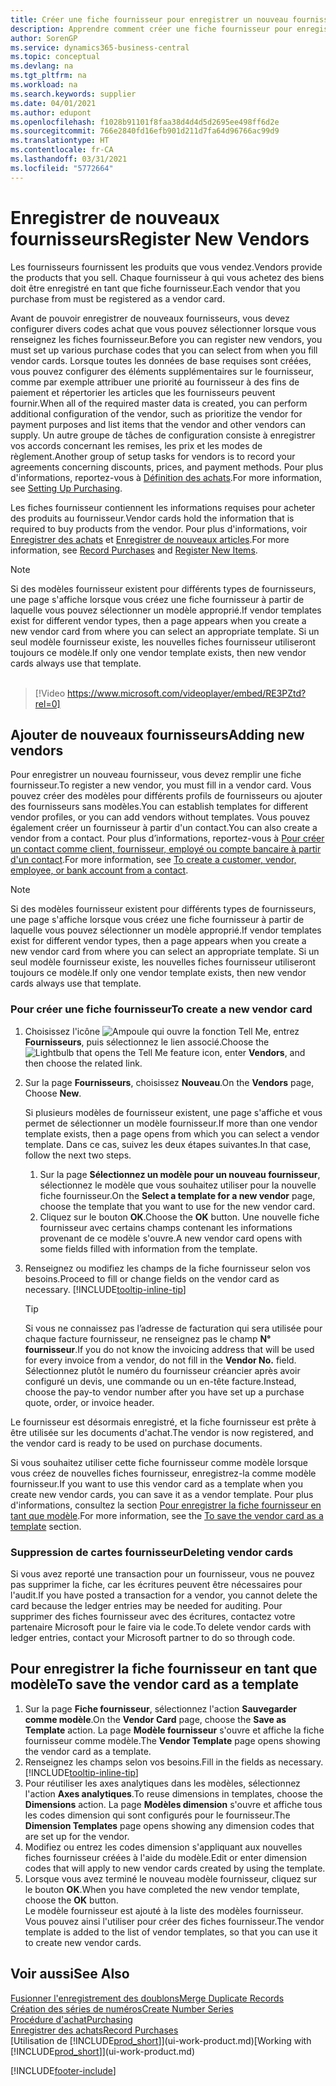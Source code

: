 ```yaml
---
title: Créer une fiche fournisseur pour enregistrer un nouveau fournisseur | Microsoft Docs
description: Apprendre comment créer une fiche fournisseur pour enregistrer un nouveau fournisseur.
author: SorenGP
ms.service: dynamics365-business-central
ms.topic: conceptual
ms.devlang: na
ms.tgt_pltfrm: na
ms.workload: na
ms.search.keywords: supplier
ms.date: 04/01/2021
ms.author: edupont
ms.openlocfilehash: f1028b91101f8faa38d4d4d5d2695ee498ff6d2e
ms.sourcegitcommit: 766e2840fd16efb901d211d7fa64d96766ac99d9
ms.translationtype: HT
ms.contentlocale: fr-CA
ms.lasthandoff: 03/31/2021
ms.locfileid: "5772664"
---
```

# <a name="register-new-vendors"></a><span data-ttu-id="a6d73-103">Enregistrer de nouveaux fournisseurs</span><span class="sxs-lookup"><span data-stu-id="a6d73-103">Register New Vendors</span></span>

<span data-ttu-id="a6d73-104">Les fournisseurs fournissent les produits que vous vendez.</span><span class="sxs-lookup"><span data-stu-id="a6d73-104">Vendors provide the products that you sell.</span></span> <span data-ttu-id="a6d73-105">Chaque fournisseur à qui vous achetez des biens doit être enregistré en tant que fiche fournisseur.</span><span class="sxs-lookup"><span data-stu-id="a6d73-105">Each vendor that you purchase from must be registered as a vendor card.</span></span>

<span data-ttu-id="a6d73-106">Avant de pouvoir enregistrer de nouveaux fournisseurs, vous devez configurer divers codes achat que vous pouvez sélectionner lorsque vous renseignez les fiches fournisseur.</span><span class="sxs-lookup"><span data-stu-id="a6d73-106">Before you can register new vendors, you must set up various purchase codes that you can select from when you fill vendor cards.</span></span> <span data-ttu-id="a6d73-107">Lorsque toutes les données de base requises sont créées, vous pouvez configurer des éléments supplémentaires sur le fournisseur, comme par exemple attribuer une priorité au fournisseur à des fins de paiement et répertorier les articles que les fournisseurs peuvent fournir.</span><span class="sxs-lookup"><span data-stu-id="a6d73-107">When all of the required master data is created, you can perform additional configuration of the vendor, such as prioritize the vendor for payment purposes and list items that the vendor and other vendors can supply.</span></span> <span data-ttu-id="a6d73-108">Un autre groupe de tâches de configuration consiste à enregistrer vos accords concernant les remises, les prix et les modes de règlement.</span><span class="sxs-lookup"><span data-stu-id="a6d73-108">Another group of setup tasks for vendors is to record your agreements concerning discounts, prices, and payment methods.</span></span> <span data-ttu-id="a6d73-109">Pour plus d'informations, reportez-vous à [Définition des achats](purchasing-setup-purchasing.md).</span><span class="sxs-lookup"><span data-stu-id="a6d73-109">For more information, see [Setting Up Purchasing](purchasing-setup-purchasing.md).</span></span>

<span data-ttu-id="a6d73-110">Les fiches fournisseur contiennent les informations requises pour acheter des produits au fournisseur.</span><span class="sxs-lookup"><span data-stu-id="a6d73-110">Vendor cards hold the information that is required to buy products from the vendor.</span></span> <span data-ttu-id="a6d73-111">Pour plus d'informations, voir [Enregistrer des achats](purchasing-how-record-purchases.md) et [Enregistrer de nouveaux articles](inventory-how-register-new-items.md).</span><span class="sxs-lookup"><span data-stu-id="a6d73-111">For more information, see [Record Purchases](purchasing-how-record-purchases.md) and [Register New Items](inventory-how-register-new-items.md).</span></span>

> [!NOTE]  
> <span data-ttu-id="a6d73-112">Si des modèles fournisseur existent pour différents types de fournisseurs, une page s'affiche lorsque vous créez une fiche fournisseur à partir de laquelle vous pouvez sélectionner un modèle approprié.</span><span class="sxs-lookup"><span data-stu-id="a6d73-112">If vendor templates exist for different vendor types, then a page appears when you create a new vendor card from where you can select an appropriate template.</span></span> <span data-ttu-id="a6d73-113">Si un seul modèle fournisseur existe, les nouvelles fiches fournisseur utiliseront toujours ce modèle.</span><span class="sxs-lookup"><span data-stu-id="a6d73-113">If only one vendor template exists, then new vendor cards always use that template.</span></span>
<br><br>  

> [!Video https://www.microsoft.com/videoplayer/embed/RE3PZtd?rel=0]

## <a name="adding-new-vendors"></a><span data-ttu-id="a6d73-114">Ajouter de nouveaux fournisseurs</span><span class="sxs-lookup"><span data-stu-id="a6d73-114">Adding new vendors</span></span>

<span data-ttu-id="a6d73-115">Pour enregistrer un nouveau fournisseur, vous devez remplir une fiche fournisseur.</span><span class="sxs-lookup"><span data-stu-id="a6d73-115">To register a new vendor, you must fill in a vendor card.</span></span> <span data-ttu-id="a6d73-116">Vous pouvez créer des modèles pour différents profils de fournisseurs ou ajouter des fournisseurs sans modèles.</span><span class="sxs-lookup"><span data-stu-id="a6d73-116">You can establish templates for different vendor profiles, or you can add vendors without templates.</span></span> <span data-ttu-id="a6d73-117">Vous pouvez également créer un fournisseur à partir d'un contact.</span><span class="sxs-lookup"><span data-stu-id="a6d73-117">You can also create a vendor from a contact.</span></span> <span data-ttu-id="a6d73-118">Pour plus d’informations, reportez-vous à [Pour créer un contact comme client, fournisseur, employé ou compte bancaire à partir d'un contact](marketing-create-contact-companies.md#to-create-a-customer-vendor-employee-or-bank-account-from-a-contact).</span><span class="sxs-lookup"><span data-stu-id="a6d73-118">For more information, see [To create a customer, vendor, employee, or bank account from a contact](marketing-create-contact-companies.md#to-create-a-customer-vendor-employee-or-bank-account-from-a-contact).</span></span>  

> [!NOTE]  
> <span data-ttu-id="a6d73-119">Si des modèles fournisseur existent pour différents types de fournisseurs, une page s'affiche lorsque vous créez une fiche fournisseur à partir de laquelle vous pouvez sélectionner un modèle approprié.</span><span class="sxs-lookup"><span data-stu-id="a6d73-119">If vendor templates exist for different vendor types, then a page appears when you create a new vendor card from where you can select an appropriate template.</span></span> <span data-ttu-id="a6d73-120">Si un seul modèle fournisseur existe, les nouvelles fiches fournisseur utiliseront toujours ce modèle.</span><span class="sxs-lookup"><span data-stu-id="a6d73-120">If only one vendor template exists, then new vendor cards always use that template.</span></span>  

### <a name="to-create-a-new-vendor-card"></a><span data-ttu-id="a6d73-121">Pour créer une fiche fournisseur</span><span class="sxs-lookup"><span data-stu-id="a6d73-121">To create a new vendor card</span></span>

1. <span data-ttu-id="a6d73-122">Choisissez l'icône ![Ampoule qui ouvre la fonction Tell Me](media/ui-search/search_small.png "Dites-moi ce que vous voulez faire"), entrez **Fournisseurs**, puis sélectionnez le lien associé.</span><span class="sxs-lookup"><span data-stu-id="a6d73-122">Choose the ![Lightbulb that opens the Tell Me feature](media/ui-search/search_small.png "Tell me what you want to do") icon, enter **Vendors**, and then choose the related link.</span></span>  
2. <span data-ttu-id="a6d73-123">Sur la page **Fournisseurs**, choisissez **Nouveau**.</span><span class="sxs-lookup"><span data-stu-id="a6d73-123">On the **Vendors** page, Choose **New**.</span></span>

    <span data-ttu-id="a6d73-124">Si plusieurs modèles de fournisseur existent, une page s'affiche et vous permet de sélectionner un modèle fournisseur.</span><span class="sxs-lookup"><span data-stu-id="a6d73-124">If more than one vendor template exists, then a page opens from which you can select a vendor template.</span></span> <span data-ttu-id="a6d73-125">Dans ce cas, suivez les deux étapes suivantes.</span><span class="sxs-lookup"><span data-stu-id="a6d73-125">In that case, follow the next two steps.</span></span>
    1. <span data-ttu-id="a6d73-126">Sur la page **Sélectionnez un modèle pour un nouveau fournisseur**, sélectionnez le modèle que vous souhaitez utiliser pour la nouvelle fiche fournisseur.</span><span class="sxs-lookup"><span data-stu-id="a6d73-126">On the **Select a template for a new vendor** page, choose the template that you want to use for the new vendor card.</span></span>
    2. <span data-ttu-id="a6d73-127">Cliquez sur le bouton **OK**.</span><span class="sxs-lookup"><span data-stu-id="a6d73-127">Choose the **OK** button.</span></span> <span data-ttu-id="a6d73-128">Une nouvelle fiche fournisseur avec certains champs contenant les informations provenant de ce modèle s'ouvre.</span><span class="sxs-lookup"><span data-stu-id="a6d73-128">A new vendor card opens with some fields filled with information from the template.</span></span>
3. <span data-ttu-id="a6d73-129">Renseignez ou modifiez les champs de la fiche fournisseur selon vos besoins.</span><span class="sxs-lookup"><span data-stu-id="a6d73-129">Proceed to fill or change fields on the vendor card as necessary.</span></span> [!INCLUDE[tooltip-inline-tip](includes/tooltip-inline-tip_md.md)]

    > [!TIP]  
    > <span data-ttu-id="a6d73-130">Si vous ne connaissez pas l’adresse de facturation qui sera utilisée pour chaque facture fournisseur, ne renseignez pas le champ **N° fournisseur**.</span><span class="sxs-lookup"><span data-stu-id="a6d73-130">If you do not know the invoicing address that will be used for every invoice from a vendor, do not fill in the **Vendor No.** field.</span></span> <span data-ttu-id="a6d73-131">Sélectionnez plutôt le numéro du fournisseur créancier après avoir configuré un devis, une commande ou un en-tête facture.</span><span class="sxs-lookup"><span data-stu-id="a6d73-131">Instead, choose the pay-to vendor number after you have set up a purchase quote, order, or invoice header.</span></span>

<span data-ttu-id="a6d73-132">Le fournisseur est désormais enregistré, et la fiche fournisseur est prête à être utilisée sur les documents d'achat.</span><span class="sxs-lookup"><span data-stu-id="a6d73-132">The vendor is now registered, and the vendor card is ready to be used on purchase documents.</span></span>

<span data-ttu-id="a6d73-133">Si vous souhaitez utiliser cette fiche fournisseur comme modèle lorsque vous créez de nouvelles fiches fournisseur, enregistrez-la comme modèle fournisseur.</span><span class="sxs-lookup"><span data-stu-id="a6d73-133">If you want to use this vendor card as a template when you create new vendor cards, you can save it as a vendor template.</span></span> <span data-ttu-id="a6d73-134">Pour plus d'informations, consultez la section [Pour enregistrer la fiche fournisseur en tant que modèle](#to-save-the-vendor-card-as-a-template).</span><span class="sxs-lookup"><span data-stu-id="a6d73-134">For more information, see the [To save the vendor card as a template](#to-save-the-vendor-card-as-a-template) section.</span></span>

### <a name="deleting-vendor-cards"></a><span data-ttu-id="a6d73-135">Suppression de cartes fournisseur</span><span class="sxs-lookup"><span data-stu-id="a6d73-135">Deleting vendor cards</span></span>

<span data-ttu-id="a6d73-136">Si vous avez reporté une transaction pour un fournisseur, vous ne pouvez pas supprimer la fiche, car les écritures peuvent être nécessaires pour l'audit.</span><span class="sxs-lookup"><span data-stu-id="a6d73-136">If you have posted a transaction for a vendor, you cannot delete the card because the ledger entries may be needed for auditing.</span></span> <span data-ttu-id="a6d73-137">Pour supprimer des fiches fournisseur avec des écritures, contactez votre partenaire Microsoft pour le faire via le code.</span><span class="sxs-lookup"><span data-stu-id="a6d73-137">To delete vendor cards with ledger entries, contact your Microsoft partner to do so through code.</span></span>

## <a name="to-save-the-vendor-card-as-a-template"></a><span data-ttu-id="a6d73-138">Pour enregistrer la fiche fournisseur en tant que modèle</span><span class="sxs-lookup"><span data-stu-id="a6d73-138">To save the vendor card as a template</span></span>

1. <span data-ttu-id="a6d73-139">Sur la page **Fiche fournisseur**, sélectionnez l'action **Sauvegarder comme modèle**.</span><span class="sxs-lookup"><span data-stu-id="a6d73-139">On the **Vendor Card** page, choose the **Save as Template** action.</span></span> <span data-ttu-id="a6d73-140">La page **Modèle fournisseur** s'ouvre et affiche la fiche fournisseur comme modèle.</span><span class="sxs-lookup"><span data-stu-id="a6d73-140">The **Vendor Template** page opens showing the vendor card as a template.</span></span>
2. <span data-ttu-id="a6d73-141">Renseignez les champs selon vos besoins.</span><span class="sxs-lookup"><span data-stu-id="a6d73-141">Fill in the fields as necessary.</span></span> [!INCLUDE[tooltip-inline-tip](includes/tooltip-inline-tip_md.md)]
3. <span data-ttu-id="a6d73-142">Pour réutiliser les axes analytiques dans les modèles, sélectionnez l'action **Axes analytiques**.</span><span class="sxs-lookup"><span data-stu-id="a6d73-142">To reuse dimensions in templates, choose the **Dimensions** action.</span></span> <span data-ttu-id="a6d73-143">La page **Modèles dimension** s'ouvre et affiche tous les codes dimension qui sont configurés pour le fournisseur.</span><span class="sxs-lookup"><span data-stu-id="a6d73-143">The **Dimension Templates** page opens showing any dimension codes that are set up for the vendor.</span></span>
4. <span data-ttu-id="a6d73-144">Modifiez ou entrez les codes dimension s'appliquant aux nouvelles fiches fournisseur créées à l'aide du modèle.</span><span class="sxs-lookup"><span data-stu-id="a6d73-144">Edit or enter dimension codes that will apply to new vendor cards created by using the template.</span></span>
5. <span data-ttu-id="a6d73-145">Lorsque vous avez terminé le nouveau modèle fournisseur, cliquez sur le bouton **OK**.</span><span class="sxs-lookup"><span data-stu-id="a6d73-145">When you have completed the new vendor template, choose the **OK** button.</span></span>  
   <span data-ttu-id="a6d73-146">Le modèle fournisseur est ajouté à la liste des modèles fournisseur. Vous pouvez ainsi l'utiliser pour créer des fiches fournisseur.</span><span class="sxs-lookup"><span data-stu-id="a6d73-146">The vendor template is added to the list of vendor templates, so that you can use it to create new vendor cards.</span></span>

## <a name="see-also"></a><span data-ttu-id="a6d73-147">Voir aussi</span><span class="sxs-lookup"><span data-stu-id="a6d73-147">See Also</span></span>

[<span data-ttu-id="a6d73-148">Fusionner l'enregistrement des doublons</span><span class="sxs-lookup"><span data-stu-id="a6d73-148">Merge Duplicate Records</span></span>](sales-how-merge-duplicate-records.md)  
[<span data-ttu-id="a6d73-149">Création des séries de numéros</span><span class="sxs-lookup"><span data-stu-id="a6d73-149">Create Number Series</span></span>](ui-create-number-series.md)  
[<span data-ttu-id="a6d73-150">Procédure d'achat</span><span class="sxs-lookup"><span data-stu-id="a6d73-150">Purchasing</span></span>](purchasing-manage-purchasing.md)  
[<span data-ttu-id="a6d73-151">Enregistrer des achats</span><span class="sxs-lookup"><span data-stu-id="a6d73-151">Record Purchases</span></span>](purchasing-how-record-purchases.md)  
<span data-ttu-id="a6d73-152">[Utilisation de [!INCLUDE[prod_short](includes/prod_short.md)]](ui-work-product.md)</span><span class="sxs-lookup"><span data-stu-id="a6d73-152">[Working with [!INCLUDE[prod_short](includes/prod_short.md)]](ui-work-product.md)</span></span>  

[!INCLUDE[footer-include](includes/footer-banner.md)]